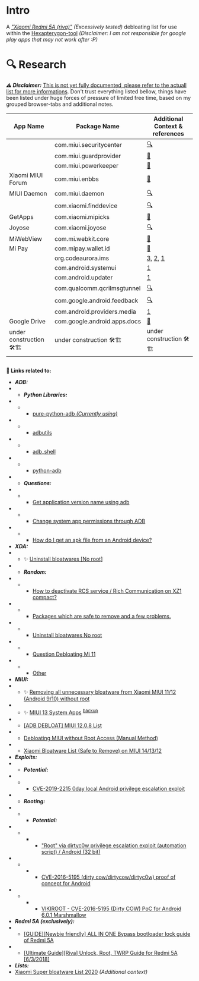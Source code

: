 # Intro
A *["Xiaomi Redmi 5A (riva)"](https://www.gsmarena.com/xiaomi_redmi_5a-8898.php) (Excessively tested)* debloating list for use within the [Hexapterygon-tool](https://github.com/GiorgosXou/hexapterygon) *(Disclaimer: I am not responsible for google play apps that may not work after :P)*


# 🔍 Research
***⚠️ Disclaimer:*** [This is not yet fully documented, please refer to the actuall list for more informations](https://github.com/GiorgosXou/Our-Xiaomi-Redmi-5A-riva-debloating-list/blob/main/devices/Xiaomi%20Redmi%205A%20riva.txt). Don't trust everything listed bellow, things have been listed under huge forces of pressure of limited free time, based on my grouped browser-tabs and additional notes.

|App Name |Package Name |Additional Context & references|
|---|---|---|
||com.miui.securitycenter|[🔍](https://forum.xda-developers.com/t/can-miui-security-center-be-removed.3897111/)|
||com.miui.guardprovider|[🦠](https://research.checkpoint.com/2019/vulnerability-in-xiaomi-pre-installed-security-app/)|
||com.miui.powerkeeper|[🦠](https://forum.xda-developers.com/t/psa-com-miui-powerkeeper-acts-like-a-malware-remove-it-trough-adb-for-increased-performance.4514455/)|
|Xiaomi MIUI Forum|com.miui.enbbs|[🛒](https://www.apkmirror.com/apk/xiaomi-inc-2/xiaomi-miui-forum/xiaomi-miui-forum-2-0-3-release/xiaomi-miui-forum-2-0-3-android-apk-download/)|
|MIUI Daemon|com.miui.daemon|[🔍](https://xiaomiui.net/what-is-the-miui-daemon-app-on-xiaomi-devices-1085/)|
||com.xiaomi.finddevice|[🔍](https://forum.xda-developers.com/t/anybody-knows-how-to-disable-finddevice.3322341/#post-87580581)|
|GetApps|com.xiaomi.mipicks|[🛒](https://apkcombo.com/getapps/com.xiaomi.mipicks/)|
|Joyose|com.xiaomi.joyose|[🔍](https://xiaomiui.net/what-is-the-joyose-app-on-xiaomi-phones-14625/)|
|MiWebView|com.mi.webkit.core|[🛒](https://www.apkmirror.com/apk/xiaomi-inc/miwebview/miwebview-1-41_fallback-release/miwebview-1-41_fallback-android-apk-download/)|
|Mi Pay|com.mipay.wallet.id|[🛒](https://www.apkmirror.com/apk/xiaomi-miui/mi-pay-2/mi-pay-2-0-0-3-release/mi-pay-0-0-3-android-apk-download/)|
||org.codeaurora.ims|[3](https://www.reddit.com/r/Xiaomi/comments/jyps2q/orgcodeauroraims/), [2](https://www.reddit.com/r/OnePlus8T/comments/miiitd/what_is_that_orgcodeauroraims_if_anybody_knows/), [1](https://www.reddit.com/r/GooglePixel/comments/tde8mt/orgcodeauroraims_causing_several_issues/)|
||com.android.systemui|[1](https://stackoverflow.com/questions/29229474/is-it-safe-to-disable-com-android-systemui)|
||com.android.updater|[1](https://forum.xda-developers.com/t/do-not-disable-com-android-updater.4084635/)|
||com.qualcomm.qcrilmsgtunnel |[🔍]( https://www.reddit.com/r/Nexus5/comments/1r1em0/anyone_know_what_comqualcommqcrilmsgtunnel_is/ )|
||com.google.android.feedback|[🔍](https://stackoverflow.com/questions/10812432/how-to-use-send-feeback-feedbackactivity-in-android)|
||com.android.providers.media|[1](https://forum.xda-developers.com/t/q-com-android-providers-media-what-is-this-xd.1336239/)|
|Google Drive|com.google.android.apps.docs|[🛒](https://play.google.com/store/apps/details?id=com.google.android.apps.docs)|
|under construction 🛠️🏗️|under construction 🛠️🏗️|under construction 🛠️🏗️|

##


**🔗 Links related to:**
- ***ADB:***
- - ***Python Libraries:***
- - - [pure-python-adb *(Currently using)*](https://github.com/Swind/pure-python-adb)
- - - [adbutils](https://github.com/openatx/adbutils)
- - - [adb_shell](https://github.com/JeffLIrion/adb_shell)
- - - [python-adb](https://github.com/google/python-adb)
- - ***Questions:***
- - - [Get application version name using adb](https://stackoverflow.com/questions/11942762/get-application-version-name-using-adb)
- - - [Change system app permissions through ADB](https://android.stackexchange.com/questions/136698/change-system-app-permissions-through-adb)
- - - [How do I get an apk file from an Android device?](https://stackoverflow.com/questions/4032960/how-do-i-get-an-apk-file-from-an-android-device/18003462#18003462)
- ***XDA:***
- - ✨ [Uninstall bloatwares \[No root\]](https://forum.xda-developers.com/t/uninstall-bloatwares-no-root.4321387/)
- - ***Random:***
- - - [How to deactivate RCS service / Rich Communication on XZ1 compact?](https://forum.xda-developers.com/t/how-to-deactivate-rcs-service-rich-communication-on-xz1-compact.3730605/#post-75164780)
- - - [Packages which are safe to remove and a few problems.](https://forum.xda-developers.com/t/packages-which-are-safe-to-remove-and-a-few-problems.4006171/)
- - - [Uninstall bloatwares No root](https://forum.xda-developers.com/t/uninstall-bloatwares-no-root.4321387/)
- - - [Question Debloating Mi 11](https://forum.xda-developers.com/t/debloating-mi-11.4242883/)
- - - [Other](https://forum.xda-developers.com/t/delete-this.4203903/page-2)
- ***MIUI:***
- - ✨ [Removing all unnecessary bloatware from Xiaomi MIUI 11/12 (Android 9/10) without root](https://selivan.github.io/2020/02/25/removing-bloatware-from-xiaomi-miui-android.html)
- - ✨ [MIUI 13 System Apps](https://gist.github.com/mcxiaoke/0a4c639d04e94c45eb6c787c0f98940a) <sup>[backup](https://gist.github.com/GiorgosXou/9b5efb522be1a3a398b28a416a522c8b)</sup>
- - [\[ADB DEBLOAT\] MIUI 12.0.8 List](https://forum.xda-developers.com/t/adb-debloat-miui-12-0-8-list.4160091/)
- - [Debloating MIUI without Root Access (Manual Method)](https://forum.xda-developers.com/t/debloating-miui-without-root-access-manual-method.4149707/)
- - [Xiaomi Bloatware List (Safe to Remove) on MIUI 14/13/12](https://technastic.com/xiaomi-bloatware-list-miui/)
- ***Exploits:***
- - ***Potential:***
- - - [CVE-2019-2215 0day local Android privilege escalation exploit](https://forum.xda-developers.com/t/cve-2019-2215-0day-local-android-privilege-escalation-exploit.3981873/)
- - ***Rooting:***
- - - ***Potential:***
- - - - ["Root" via dirtyc0w privilege escalation exploit (automation script) / Android (32 bit)](https://gist.github.com/Arinerron/0e99d69d70a778ca13a0087fa6fdfd80)
- - - - [CVE-2016-5195 (dirty cow/dirtycow/dirtyc0w) proof of concept for Android](https://github.com/timwr/CVE-2016-5195)
- - - - [VIKIROOT - CVE-2016-5195 (Dirty COW) PoC for Android 6.0.1 Marshmallow](https://github.com/hyln9/VIKIROOT)
- ***Redmi 5A (exclusively):***
- - [\[GUIDE\]\[Newbie friendly\] ALL IN ONE Bypass bootloader lock guide of Redmi 5A](https://forum.xda-developers.com/t/guide-newbie-friendly-all-in-one-bypass-bootloader-lock-guide-of-redmi-5a.3974581/#post-80371153)
- - [\[Ultimate Guide\]\[Riva\] Unlock, Root, TWRP Guide for Redmi 5A [6/3/2018]](https://forum.xda-developers.com/t/ultimate-guide-riva-unlock-root-twrp-guide-for-redmi-5a-6-3-2018.3759470/)
- ***Lists:***
- [Xiaomi Super bloatware List 2020]( https://lucacesarano.medium.com/xiaomi-super-bloatware-list-2020-db38ace9e9e1 ) *(Additional context)*






<!-- TODO: bromite - setup coockies shazam photopea-->
